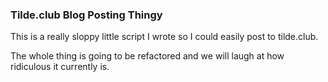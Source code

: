 ### Tilde.club Blog Posting Thingy

This is a really sloppy little script I wrote so I could easily post to tilde.club.

The whole thing is going to be refactored and we will laugh at how ridiculous it currently is.
